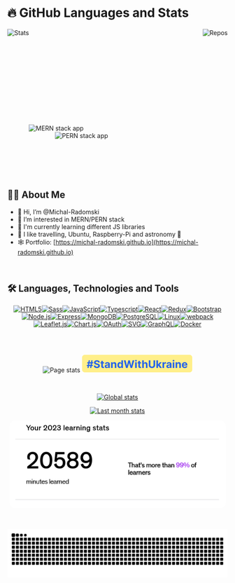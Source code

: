 # :fire: GitHub Languages and Stats

<a href="https://github.com/Michal-Radomski?tab=repositories">
  <img align="left" style="height: 235px" src="https://github-readme-stats.vercel.app/api/top-langs/?username=Michal-Radomski&layout=compact&langs_count=16&theme=buefy&exclude_repo=Udemy_Frontend_Courses&hide=Vue,Sass,Less,Pug" alt="Stats"/>
</a>
<a href="https://github.com/Michal-Radomski?tab=repositories">
  <img align="right" style="height: 235px" src="https://github-readme-stats.vercel.app/api/?username=Michal-Radomski&count_private=true&theme=buefy&showicons=true&hide_rank=true" alt="Repos"/>
</a>

</br></br></br></br></br></br></br></br></br></br></br></br>

<a href="https://github.com/Michal-Radomski/MERN_with_Stripe_and_Sendgrid">
  <img align="left" width="395" src="https://github-readme-stats.vercel.app/api/pin/?username=Michal-Radomski&repo=MERN_with_Stripe_and_Sendgrid" alt="MERN stack app"/>
</a>
<a href="https://github.com/Michal-Radomski/PERN_Stack_App">
  <img align="right" width="395" src="https://github-readme-stats.vercel.app/api/pin/?username=Michal-Radomski&repo=PERN_Stack_App" alt="PERN stack app"/>
</a>

</br></br></br></br></br></br></br>

## :man_technologist: About Me

- :wave: Hi, I’m @Michal-Radomski
- 👀 I’m interested in MERN/PERN stack
- :brain: I'm currently learning different JS libraries
- :milky_way: I like travelling, Ubuntu, Raspberry-Pi and astronomy :telescope:
- :spider_web: Portfolio: [https://michal-radomski.github.io](https://michal-radomski.github.io)
<!-- - 😃 Udemy.com profile (**_for Logged In Udemy.com users only_**):
  [https://www.udemy.com/user/michal-radomski-7](https://www.udemy.com/user/michal-radomski-7) -->

</br>

## :hammer_and_wrench: Languages, Technologies and Tools

<div style="display: flex; flex-direction: row; flex-wrap: wrap; justify-content: center; align-items: center; align-content:center, gap: 4px">
<a href="https://www.w3.org/TR/html5" title="HTML5"><img src="https://github.com/get-icon/geticon/raw/master/icons/html-5.svg" alt="HTML5" width="39px" height="39px"></a>
<!-- <a href="https://www.w3.org/TR/CSS" title="CSS3"><img src="https://github.com/get-icon/geticon/raw/master/icons/css-3.svg" alt="CSS3" width="39px" height="39px"></a> -->
<a href="https://sass-lang.com" title="Sass"><img src="https://github.com/get-icon/geticon/raw/master/icons/sass.svg" alt="Sass" width="39px" height="39px"></a>
<a href="https://developer.mozilla.org/en-US/docs/Web/JavaScript" title="JavaScript"><img src="https://github.com/get-icon/geticon/raw/master/icons/javascript.svg" alt="JavaScript" width="39px" height="39px"></a>
<a href="https://www.typescriptlang.org" title="Typescript"><img src="https://github.com/get-icon/geticon/raw/master/icons/typescript-icon.svg" alt="Typescript" width="39px" height="39px"></a>
<a href="https://reactjs.org" title="React"><img src="https://github.com/get-icon/geticon/raw/master/icons/react.svg" alt="React" width="39px" height="39px"></a>
<a href="https://redux.js.org" title="Redux"><img src="https://github.com/get-icon/geticon/raw/master/icons/redux.svg" alt="Redux" width="39px" height="39px"></a>
<!-- <a href="https://jquery.com" title="jQuery"><img src="https://github.com/get-icon/geticon/raw/master/icons/jquery-icon.svg" alt="jQuery" width="39px" height="39px"></a> -->
<!-- <a href="https://material-ui.com" title="Material UI"><img src="https://github.com/get-icon/geticon/raw/master/icons/material-ui.svg" alt="Material UI" width="39px" height="39px"></a> -->
<a href="https://getbootstrap.com" title="Bootstrap"><img src="https://github.com/get-icon/geticon/raw/master/icons/bootstrap.svg" alt="Bootstrap" width="39px" height="39px"></a>
<a href="https://nodejs.org" title="Node.js"><img src="https://github.com/get-icon/geticon/raw/master/icons/nodejs-icon.svg" alt="Node.js" width="39px" height="39px"></a>
<a href="https://expressjs.com" title="Express"><img src="https://github.com/get-icon/geticon/raw/master/icons/express.svg" alt="Express" width="39px" height="39px"></a>
<a href="https://www.mongodb.org" title="MongoDB"><img src="https://github.com/get-icon/geticon/raw/master/icons/mongodb-icon.svg" alt="MongoDB" width="39px" height="39px"></a>
<!-- <a href="https://dev.mysql.com" title="MySQL"><img src="https://github.com/get-icon/geticon/raw/master/icons/mysql.svg" alt="MySQL" width="39px" height="39px"></a> -->
<a href="https://www.postgresql.org" title="PostgreSQL"><img src="https://github.com/get-icon/geticon/raw/master/icons/postgresql.svg" alt="PostgreSQL" width="39px" height="39px"></a>
<!-- <a href="https://www.firebase.com" title="Firebase"><img src="https://github.com/get-icon/geticon/raw/master/icons/firebase.svg" alt="Firebase" width="39px" height="39px"></a> -->
<!-- <a href="https://www.gnu.org/software/bash" title="Bash"><img src="https://github.com/get-icon/geticon/raw/master/icons/bash.svg" alt="Bash" width="39px" height="39px"></a> -->
<a href="https://www.linuxfoundation.org" title="Linux"><img src="https://github.com/get-icon/geticon/raw/master/icons/linux-tux.svg" alt="Linux" width="39px" height="39px"></a>
<!-- <a href="https://www.raspberrypi.org" title="Raspberry Pi"><img src="https://github.com/get-icon/geticon/raw/master/icons/raspberry-pi.svg" alt="Raspberry Pi" width="39px" height="39px"></a> -->
<a href="https://webpack.js.org" title="webpack"><img src="https://github.com/get-icon/geticon/raw/master/icons/webpack.svg" alt="webpack" width="39px" height="39px"></a>
<!-- <a href="https://jestjs.io" title="Jest"><img src="https://github.com/get-icon/geticon/raw/master/icons/jest.svg" alt="Jest" width="39px" height="39px"></a> -->
<!-- <a href="https://openlayers.org" title="OpenLayers"><img src="https://github.com/get-icon/geticon/raw/master/icons/openlayers.svg" alt="OpenLayers" width="39px" height="39px"></a> -->
<a href="https://leafletjs.com" title="Leaflet.js"><img src="https://github.com/get-icon/geticon/raw/master/icons/leafjet.svg" alt="Leaflet.js" width="39px" height="39px"></a>
<a href="https://www.chartjs.org" title="Chart.js"><img src="https://www.chartjs.org/img/chartjs-logo.svg" alt="Chart.js" width="48px" height="48px"></a>
<a href="https://oauth.net" title="OAuth"><img src="https://github.com/get-icon/geticon/raw/master/icons/oauth.svg" alt="OAuth" width="39px" height="39px"></a>
<a href="https://www.w3.org/Graphics/SVG" title="SVG"><img src="https://github.com/get-icon/geticon/raw/master/icons/svg.svg" alt="SVG" width="39px" height="39px"></a>
<a href="https://graphql.org" title="GraphQL"><img src="https://github.com/get-icon/geticon/raw/master/icons/graphql.svg" alt="GraphQL" width="39px" height="39px"></a>
<a href="https://www.docker.com" title="Docker"><img src="https://github.com/get-icon/geticon/raw/master/icons/docker-icon.svg" alt="Docker" width="39px" height="39px"></a>
</div>

</br></br>

<p align="center">
    <img src="https://hits.seeyoufarm.com/api/count/incr/badge.svg?url=https%3A%2F%2Fgithub.com/Michal-Radomski&count_bg=%238530D4&title_bg=%23515151&icon_color=%23FCC624&title=Profile+views%3A&edge_flat=false" alt="Page stats"/>
    <a href="https://stand-with-ukraine.pp.ua"><img src="https://raw.githubusercontent.com/vshymanskyy/StandWithUkraine/main/badges/StandWithUkraine.svg" alt="Stand With Ukraine"/></a>
</p>

</br>

<p align="center">
  <a href="https://github.com/Michal-Radomski/Michal-Radomski">
    <img src="https://streak-stats.demolab.com?user=Michal-Radomski&theme=default&date_format=j%20M%5B%20Y%5D" alt ="Global stats"/>
  </a>
</p>

<p align="center">
  <a href="https://github-readme-activity-graph.vercel.app/graph?username=Michal-Radomski&theme=github-light">
<img width="530px" height="auto" src="https://github-readme-activity-graph.vercel.app/graph?username=Michal-Radomski&theme=github-light" alt ="Last month stats">
  </a>
</p>

<p align="center">
  <img src="Media/Udemy_stats.png" alt="Udemy Stats" width="495px" height="auto" style="border-radius: 0.75rem"/>
</p>

</br>

<!-- Snake svg/gif -->

![Snake animation](https://github.com/Michal-Radomski/Michal-Radomski/blob/output/github-contribution-grid-snake.svg)
